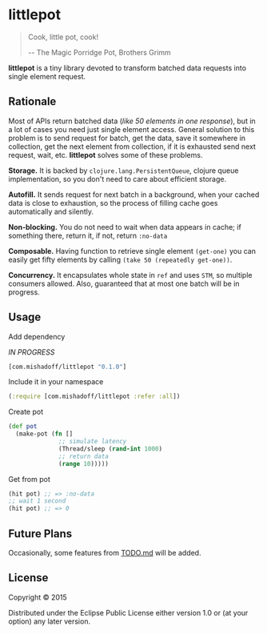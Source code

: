 # littlepot

> Cook, little pot, cook!
>
>  -- The Magic Porridge Pot, Brothers Grimm

**littlepot** is a tiny library devoted to transform batched data requests into single element request.

## Rationale

Most of APIs return batched data (_like 50 elements in one response_), but in a lot of cases you need just single element access. General solution to this problem is to send request for batch, get the data, save it somewhere in collection, get the next element from collection, if it is exhausted send next request, wait, etc.
**littlepot** solves some of these problems.

**Storage.** It is backed by `clojure.lang.PersistentQueue`, clojure queue implementation, so you don't need to care about efficient storage.

**Autofill.** It sends request for next batch in a background, when your cached data is close to exhaustion, so the process of filling cache goes automatically and silently. 

**Non-blocking.** You do not need to wait when data appears in cache; if something there, return it, if not, return `:no-data`

**Composable.** Having function to retrieve single element `(get-one)` you can easily get fifty elements by calling `(take 50 (repeatedly get-one))`.

**Concurrency.** It encapsulates whole state in `ref` and uses `STM`, so multiple consumers allowed. Also, guaranteed that at most one batch will be in progress.

## Usage

Add dependency

_IN PROGRESS_

``` clojure
[com.mishadoff/littlepot "0.1.0"]
```

Include it in your namespace

``` clojure
(:require [com.mishadoff/littlepot :refer :all])
```

Create pot

``` clojure
(def pot
  (make-pot (fn []
              ;; simulate latency
              (Thread/sleep (rand-int 1000)
	          ;; return data
              (range 10)))))
```

Get from pot

``` clojure
(hit pot) ;; => :no-data
;; wait 1 second
(hit pot) ;; => 0
```

## Future Plans

Occasionally, some features from [TODO.md](doc/todo.md) will be added.

## License

Copyright © 2015

Distributed under the Eclipse Public License either version 1.0 or (at
your option) any later version.
